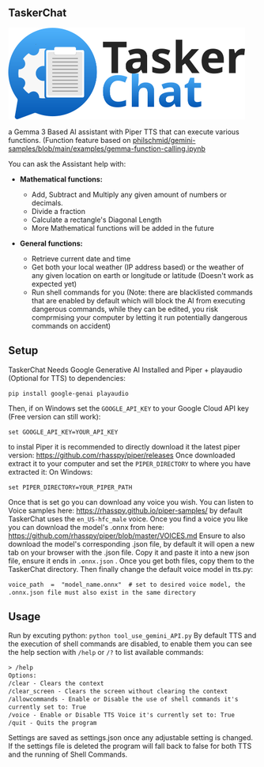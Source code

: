## **TaskerChat**
<img src="TaskerChat_Logo2.png" width="478.5" height="185">

a Gemma 3 Based AI assistant with Piper TTS that can execute various functions. (Function feature based on [philschmid/gemini-samples/blob/main/examples/gemma-function-calling.ipynb](https://github.com/philschmid/gemini-samples/blob/main/examples/gemma-function-calling.ipynb)

You can ask the Assistant help with:
 - **Mathematical functions:**
	 - Add, Subtract and Multiply any given amount of numbers or decimals.
	 - Divide a fraction
	 - Calculate a rectangle's Diagonal Length
	 - More Mathematical functions will be added in the future
	
 - **General functions:**
	 - Retrieve current date and time
	 - Get both your local weather (IP address based) or the weather of any given location on earth or longitude or latitude (Doesn't work as expected yet)
	 - Run shell commands for you (Note: there are blacklisted commands that are enabled by default which will block the AI from executing dangerous commands, while they can be edited, you risk comprmising your computer by letting it run potentially dangerous commands on accident)
## Setup
TaskerChat Needs Google Generative AI Installed and Piper + playaudio (Optional for TTS)
	to dependencies:
		

    pip install google-genai playaudio
 Then, if on Windows set the `GOOGLE_API_KEY` to your Google Cloud  API key (Free version can still work):
 

    
    set GOOGLE_API_KEY=YOUR_API_KEY

to instal Piper it is recommended to directly download it the latest piper version:
https://github.com/rhasspy/piper/releases
Once downloaded extract it to your computer
and set the `PIPER_DIRECTORY` to where you have extracted it:
On Windows:

    set PIPER_DIRECTORY=YOUR_PIPER_PATH
Once that is set go you can download any voice you wish.
You can listen to Voice samples here: https://rhasspy.github.io/piper-samples/ 
by default TaskerChat uses the `en_US-hfc_male` voice.
Once you find a voice you like you can download the model's .onnx from here:
https://github.com/rhasspy/piper/blob/master/VOICES.md
Ensure to also download the model's corresponding .json file, by default it will open a new tab on your browser with the .json file. Copy it and paste it into a new json file, ensure it ends in `.onnx.json` . Once you get both files, copy them to the TaskerChat directory. Then finally change the default voice model in tts.py:

    voice_path  =  "model_name.onnx"  # set to desired voice model, the .onnx.json file must also exist in the same directory
## Usage
Run by excuting python:
	`python tool_use_gemini_API.py`
By default TTS and the execution of shell commands are disabled, to enable them you can see the help section with `/help` or `/?` to list available commands:

    > /help
    Options:
    /clear - Clears the context
    /clear_screen - Clears the screen without clearing the context
    /allowcommands - Enable or Disable the use of shell commands it's currently set to: True
    /voice - Enable or Disable TTS Voice it's currently set to: True
    /quit - Quits the program

Settings are saved as settings.json once any adjustable setting is changed. If the settings file is deleted the program will fall back to false for both TTS and the running of Shell Commands.
